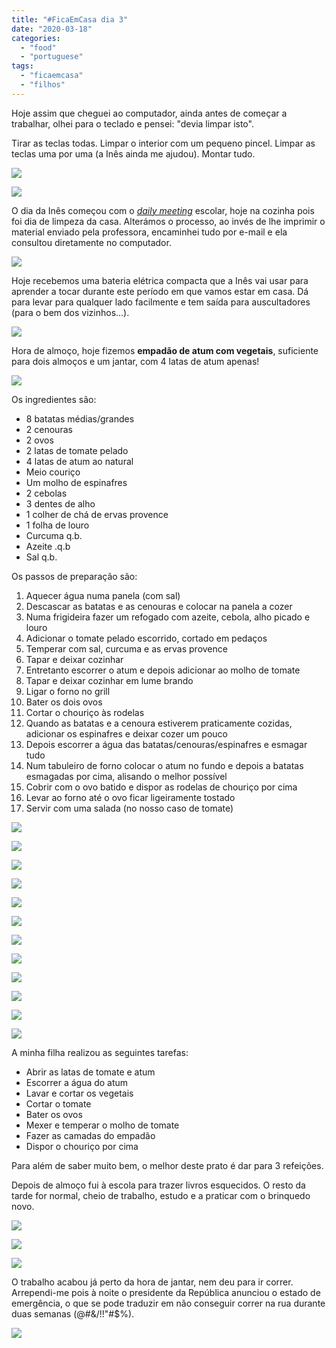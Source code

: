 ```yaml
---
title: "#FicaEmCasa dia 3"
date: "2020-03-18"
categories: 
  - "food"
  - "portuguese"
tags: 
  - "ficaemcasa"
  - "filhos"
---
```


Hoje assim que cheguei ao computador, ainda antes de começar a trabalhar, olhei para o teclado e pensei: "devia limpar isto".

Tirar as teclas todas. Limpar o interior com um pequeno pincel. Limpar as teclas uma por uma (a Inês ainda me ajudou). Montar tudo.

![](images/20200318_083928-1024x576.jpg)

![](images/20200318_090417-1024x576.jpg)

O dia da Inês começou com o _[daily meeting](https://www.agilealliance.org/glossary/daily-meeting/)_ escolar, hoje na cozinha pois foi dia de limpeza da casa. Alterámos o processo, ao invés de lhe imprimir o material enviado pela professora, encaminhei tudo por e-mail e ela consultou diretamente no computador.

![](images/20200318_102254-1024x576.jpg)

Hoje recebemos uma bateria elétrica compacta que a Inês vai usar para aprender a tocar durante este período em que vamos estar em casa. Dá para levar para qualquer lado facilmente e tem saída para auscultadores (para o bem dos vizinhos...).

![](images/20200318_132354-576x1024.jpg)

Hora de almoço, hoje fizemos **empadão de atum com vegetais**, suficiente para dois almoços e um jantar, com 4 latas de atum apenas!

![](images/20200318_120244-1024x576.jpg)

Os ingredientes são:

- 8 batatas médias/grandes
- 2 cenouras
- 2 ovos
- 2 latas de tomate pelado
- 4 latas de atum ao natural
- Meio couriço
- Um molho de espinafres
- 2 cebolas
- 3 dentes de alho
- 1 colher de chá de ervas provence
- 1 folha de louro
- Curcuma q.b.
- Azeite .q.b
- Sal q.b.

Os passos de preparação são:

1. Aquecer água numa panela (com sal)
2. Descascar as batatas e as cenouras e colocar na panela a cozer
3. Numa frigideira fazer um refogado com azeite, cebola, alho picado e louro
4. Adicionar o tomate pelado escorrido, cortado em pedaços
5. Temperar com sal, curcuma e as ervas provence
6. Tapar e deixar cozinhar
7. Entretanto escorrer o atum e depois adicionar ao molho de tomate
8. Tapar e deixar cozinhar em lume brando
9. Ligar o forno no grill
10. Bater os dois ovos
11. Cortar o chouriço às rodelas
12. Quando as batatas e a cenoura estiverem praticamente cozidas, adicionar os espinafres e deixar cozer um pouco
13. Depois escorrer a água das batatas/cenouras/espinafres e esmagar tudo
14. Num tabuleiro de forno colocar o atum no fundo e depois a batatas esmagadas por cima, alisando o melhor possível
15. Cobrir com o ovo batido e dispor as rodelas de chouriço por cima
16. Levar ao forno até o ovo ficar ligeiramente tostado
17. Servir com uma salada (no nosso caso de tomate)

![](images/20200318_121406-576x1024.jpg)

![](images/20200318_121740-576x1024.jpg)

![](images/20200318_122251-576x1024.jpg)

![](images/20200318_122616-576x1024.jpg)

![](images/20200318_124909-576x1024.jpg)

![](images/20200318_124914-576x1024.jpg)

![](images/20200318_124919-576x1024.jpg)

![](images/20200318_124926-576x1024.jpg)

![](images/20200318_125038-576x1024.jpg)

![](images/20200318_125227-576x1024.jpg)

![](images/20200318_125414-576x1024.jpg)

![](images/20200318_130131-576x1024.jpg)

A minha filha realizou as seguintes tarefas:

- Abrir as latas de tomate e atum
- Escorrer a água do atum
- Lavar e cortar os vegetais
- Cortar o tomate
- Bater os ovos
- Mexer e temperar o molho de tomate
- Fazer as camadas do empadão
- Dispor o chouriço por cima

Para além de saber muito bem, o melhor deste prato é dar para 3 refeições.

Depois de almoço fui à escola para trazer livros esquecidos. O resto da tarde for normal, cheio de trabalho, estudo e a praticar com o brinquedo novo.

![](images/IMG-20200318-WA0046-576x1024.jpg)

![](images/20200318_150429-576x1024.jpg)

![](images/20200318_154738-576x1024.jpg)

O trabalho acabou já perto da hora de jantar, nem deu para ir correr. Arrependi-me pois à noite o presidente da República anunciou o estado de emergência, o que se pode traduzir em não conseguir correr na rua durante duas semanas (@#&/!!"#$%).

![](images/IMG-20200318-WA0073-576x1024.jpg)
